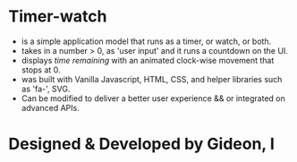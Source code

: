 # Timer-watch 

- is a simple application model that runs as a timer, or watch, or both.
- takes in a number > 0, as 'user input' and it runs a countdown on the UI.
- displays *time remaining* with an animated clock-wise movement that stops at 0.
- was built with Vanilla Javascript, HTML, CSS, and helper libraries such as 'fa-', SVG.
- Can be modified to deliver a better user experience && or integrated on advanced APIs.

# Designed & Developed by Gideon, I
